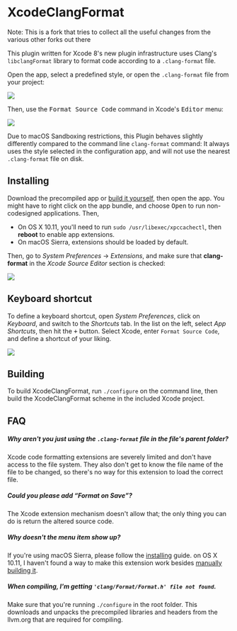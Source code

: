 # XcodeClangFormat

Note: This is a fork that tries to collect all the useful changes from the various other forks out there

This plugin written for Xcode 8's new plugin infrastructure uses Clang's `libclangFormat` library to format code according to a `.clang-format` file.

Open the app, select a predefined style, or open the `.clang-format` file from your project:

![](screenshot-config.png)

Then, use the <kbd>Format Source Code</kbd> command in Xcode's <kbd>Editor</kbd> menu:

![](screenshot-format.png)

Due to macOS Sandboxing restrictions, this Plugin behaves slightly differently compared to the command line `clang-format` command: It always uses the style selected in the configuration app, and will not use the nearest `.clang-format` file on disk.


## Installing

Download the precompiled app or [build it yourself](#building), then open the app. You might have to right click on the app bundle, and choose <kbd>Open</kbd> to run non-codesigned applications. Then,

* On OS X 10.11, you'll need to run `sudo /usr/libexec/xpccachectl`, then **reboot** to enable app extensions.
* On macOS Sierra, extensions should be loaded by default.

Then, go to *System Preferences* → *Extensions*, and make sure that **clang-format** in the *Xcode Source Editor* section is checked:

![](screenshot-extensions.png)


## Keyboard shortcut

To define a keyboard shortcut, open *System Preferences*, click on *Keyboard*, and switch to the *Shortcuts* tab. In the list on the left, select *App Shortcuts*, then hit the <kbd>+</kbd> button. Select Xcode, enter `Format Source Code`, and define a shortcut of your liking.

![](screenshot-shortcut.png)


## Building

To build XcodeClangFormat, run `./configure` on the command line, then build the XcodeClangFormat scheme in the included Xcode project.


## FAQ

##### Why aren't you just using the `.clang-format` file in the file's parent folder?
Xcode code formatting extensions are severely limited and don't have access to the file system. They also don't get to know the file name of the file to be changed, so there's no way for this extension to load the correct file.

##### Could you please add “Format on Save”?
The Xcode extension mechanism doesn't allow that; the only thing you can do is return the altered source code.

##### Why doesn't the menu item show up?
If you're using macOS Sierra, please follow the [installing](#installing) guide. on OS X 10.11, I haven't found a way to make this extension work besides [manually building it](#building).

##### When compiling, I'm getting `'clang/Format/Format.h' file not found`.
Make sure that you're running `./configure` in the root folder. This downloads and unpacks the precompiled libraries and headers from the llvm.org that are required for compiling.
